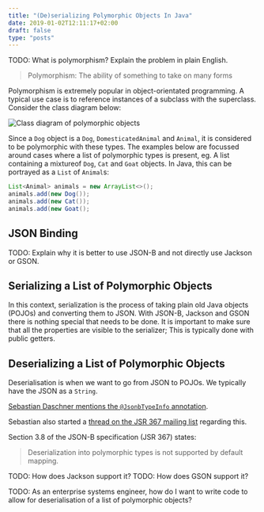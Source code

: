 ```yaml
---
title: "(De)serializing Polymorphic Objects In Java"
date: 2019-01-02T12:11:17+02:00
draft: false
type: "posts"
---
```


TODO: What is polymorphism? Explain the problem in plain English.

> Polymorphism: The ability of something to take on many forms

Polymorphism is extremely popular in object-orientated programming. 
A typical use case is to reference instances of a subclass with the superclass.
Consider the class diagram below: 

![Class diagram of polymorphic objects](/images/polymorphic-objects-example-class-diagram.png "Class diagram of polymorphic types")

Since a `Dog` object is a `Dog`, `DomesticatedAnimal` and `Animal`, it is considered to be polymorphic with these types.
The examples below are focussed around cases where a list of polymorphic types is present, eg. A list containing a mixtureof `Dog`, `Cat` and `Goat` objects.
In Java, this can be portrayed as a `List` of `Animal`s:

```java
List<Animal> animals = new ArrayList<>();
animals.add(new Dog());
animals.add(new Cat());
animals.add(new Goat();
```

## JSON Binding
TODO: Explain why it is better to use JSON-B and not directly use Jackson or GSON.

## Serializing a List of Polymorphic Objects
In this context, serialization is the process of taking plain old Java objects (POJOs) and converting them to JSON.
With JSON-B, Jackson and GSON there is nothing special that needs to be done.
It is important to make sure that all the properties are visible to the serializer;
This is typically done with public getters.


## Deserializing a List of Polymorphic Objects

Deserialisation is when we want to go from JSON to POJOs. We typically have the JSON as a `String`.

[Sebastian Daschner mentions the `@JsonbTypeInfo` annotation](https://blog.sebastian-daschner.com/entries/json_mapping_polymorphism_support).

Sebastian also started a [thread on the JSR 367 mailing list](https://download.oracle.com/javaee-archive/jsonb-spec.java.net/users/2016/03/0389.html) regarding this.


Section 3.8 of the JSON-B specification (JSR 367) states:
> Deserialization into polymorphic types is not supported by default mapping.

TODO: How does Jackson support it?
TODO: How does GSON support it?

TODO: As an enterprise systems engineer, how do I want to write code to allow for deserialisation of a list of polymorphic objects?

